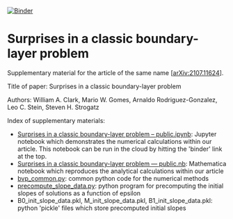 [![Binder](https://mybinder.org/badge_logo.svg)](https://mybinder.org/v2/gh/duetosymmetry/surprises-in-a-classic-BVP/HEAD)

# Surprises in a classic boundary-layer problem
Supplementary material for the article of the same name [[arXiv:2107.11624](https://arxiv.org/abs/2107.11624)].

Title of paper: Surprises in a classic boundary-layer problem

Authors: William A. Clark, Mario W. Gomes, Arnaldo Rodriguez-Gonzalez, Leo C. Stein, Steven H. Strogatz

Index of supplementary materials:
* [Surprises in a classic boundary-layer problem – public.ipynb](Surprises%20in%20a%20classic%20boundary-layer%20problem%20–%20public.ipynb): Jupyter notebook which demonstrates the numerical calculations within our article. This notebook can be run in the cloud by hitting the 'binder' link at the top.
* [Surprises in a classic boundary-layer problem — public.nb](Surprises%20in%20a%20classic%20boundary-layer%20problem%20—%20public.nb): Mathematica notebook which reproduces the analytical calculations within our article
* [bvp_common.py](bvp_common.py): common python code for the numerical methods
* [precompute_slope_data.py](precompute_slope_data.py): python program for precomputing the initial slopes of solutions as a function of epsilon
* B0_init_slope_data.pkl, M_init_slope_data.pkl, B1_init_slope_data.pkl: python 'pickle' files which store precomputed initial slopes
